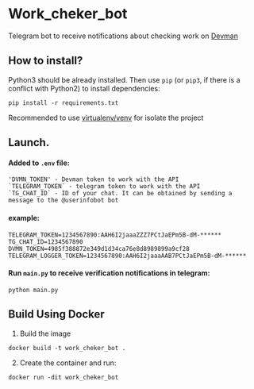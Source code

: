 # Work_cheker_bot

Telegram bot to receive notifications about checking work on [Devman](https://dvmn.org/) 

## How to install?

Python3 should be already installed. 
Then use `pip` (or `pip3`, if there is a conflict with Python2) to install dependencies:

```pip install -r requirements.txt```

Recommended to use [virtualenv/venv](https://docs.python.org/3/library/venv.html) for isolate the project

## Launch.

#### Added to `.env` file:
    'DVMN_TOKEN' - Devman token to work with the API
    `TELEGRAM_TOKEN` - telegram token to work with the API
    `TG_CHAT_ID` - ID of your chat. It can be obtained by sending a message to the @userinfobot bot

#### example:

````
TELEGRAM_TOKEN=1234567890:AAH6I2jaaaZZZ7PCtJaEPm5B-dM-******
TG_CHAT_ID=1234567890
DVMN_TOKEN=4985f388872e349d1d34ca76e8d8989899a9cf28
TELEGRAM_LOGGER_TOKEN=1234567890:AAH6I2jaaaAAB7PCtJaEPm5B-dM-******
````

#### Run `main.py` to receive verification notifications in telegram:

```commandline
python main.py
```

## Build Using Docker

1. Build the image

`docker build -t work_cheker_bot .`


2. Create the container and run:

`docker run -dit work_cheker_bot `


